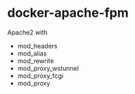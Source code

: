 # docker-apache-fpm

Apache2 with   

- mod_headers
- mod_alias
- mod_rewrite
- mod_proxy_wstunnel
- mod_proxy_fcgi
- mod_proxy
